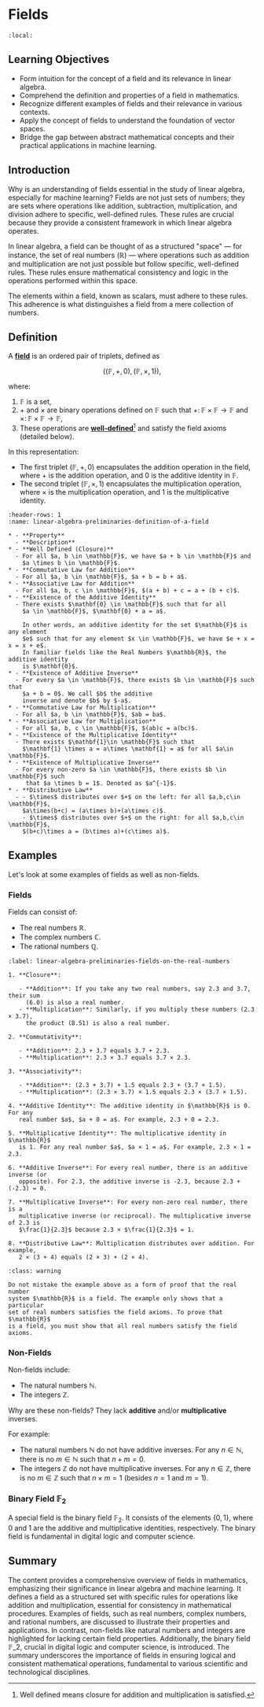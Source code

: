 # Fields

```{contents}
:local:
```

## Learning Objectives

- Form intuition for the concept of a field and its relevance in linear algebra.
- Comprehend the definition and properties of a field in mathematics.
- Recognize different examples of fields and their relevance in various
  contexts.
- Apply the concept of fields to understand the foundation of vector spaces.
- Bridge the gap between abstract mathematical concepts and their practical
  applications in machine learning.

## Introduction

Why is an understanding of fields essential in the study of linear algebra,
especially for machine learning? Fields are not just sets of numbers; they are
sets where operations like addition, subtraction, multiplication, and division
adhere to specific, well-defined rules. These rules are crucial because they
provide a consistent framework in which linear algebra operates.

In linear algebra, a field can be thought of as a structured "space" — for
instance, the set of real numbers ($\mathbb{R}$) — where operations such as
addition and multiplication are not just possible but follow specific,
well-defined rules. These rules ensure mathematical consistency and logic in the
operations performed within this space.

The elements within a field, known as scalars, must adhere to these rules. This
adherence is what distinguishes a field from a mere collection of numbers.

## Definition

A **[field](<https://en.wikipedia.org/wiki/Field_(mathematics)>)** is an ordered
pair of triplets, defined as

$$
( (\mathbb{F}, +, 0), (\mathbb{F}, \times, 1) ),
$$

where:

1. $\mathbb{F}$ is a set,
2. $+$ and $\times$ are binary operations defined on $\mathbb{F}$ such that
   $+\colon \mathbb{F}\times \mathbb{F} \to \mathbb{F}$ and
   $\times\colon \mathbb{F} \times \mathbb{F}\to \mathbb{F}$,
3. These operations are
   [**well-defined**](<https://en.wikipedia.org/wiki/Closure_(mathematics)>)[^well-defined]
   and satisfy the field axioms (detailed below).

In this representation:

- The first triplet $(\mathbb{F}, +, 0)$ encapsulates the addition operation in
  the field, where $+$ is the addition operation, and $0$ is the additive
  identity in $\mathbb{F}$.
- The second triplet $(\mathbb{F}, \times, 1)$ encapsulates the multiplication
  operation, where $\times$ is the multiplication operation, and $1$ is the
  multiplicative identity.

```{list-table} Definition of a Field
:header-rows: 1
:name: linear-algebra-preliminaries-definition-of-a-field

* - **Property**
  - **Description**
* - **Well Defined (Closure)**
  - For all $a, b \in \mathbb{F}$, we have $a + b \in \mathbb{F}$ and
    $a \times b \in \mathbb{F}$.
* - **Commutative Law for Addition**
  - For all $a, b \in \mathbb{F}$, $a + b = b + a$.
* - **Associative Law for Addition**
  - For all $a, b, c \in \mathbb{F}$, $(a + b) + c = a + (b + c)$.
* - **Existence of the Additive Identity**
  - There exists $\mathbf{0} \in \mathbb{F}$ such that for all
    $a \in \mathbb{F}$, $\mathbf{0} + a = a$.

    In other words, an additive identity for the set $\mathbb{F}$ is any element
    $e$ such that for any element $x \in \mathbb{F}$, we have $e + x = x = x + e$.
    In familiar fields like the Real Numbers $\mathbb{R}$, the additive identity
    is $\mathbf{0}$.
* - **Existence of Additive Inverse**
  - For every $a \in \mathbb{F}$, there exists $b \in \mathbb{F}$ such that
    $a + b = 0$. We call $b$ the additive
    inverse and denote $b$ by $-a$.
* - **Commutative Law for Multiplication**
  - For all $a, b \in \mathbb{F}$, $ab = ba$.
* - **Associative Law for Multiplication**
  - For all $a, b, c \in \mathbb{F}$, $(ab)c = a(bc)$.
* - **Existence of the Multiplicative Identity**
  - There exists $\mathbf{1}\in \mathbb{F}$ such that
    $\mathbf{1} \times a = a\times \mathbf{1} = a$ for all $a\in \mathbb{F}$.
* - **Existence of Multiplicative Inverse**
  - For every non-zero $a \in \mathbb{F}$, there exists $b \in \mathbb{F}$ such
     that $a \times b = 1$. Denoted as $a^{-1}$.
* - **Distributive Law**
  - - $\times$ distributes over $+$ on the left: for all $a,b,c\in \mathbb{F}$,
    $a\times(b+c) = (a\times b)+(a\times c)$.
    - $\times$ distributes over $+$ on the right: for all $a,b,c\in \mathbb{F}$,
    $(b+c)\times a = (b\times a)+(c\times a)$.
```

## Examples

Let's look at some examples of fields as well as non-fields.

### Fields

Fields can consist of:

- The real numbers $\mathbb{R}$.
- The complex numbers $\mathbb{C}$.
- The rational numbers $\mathbb{Q}$.

```{prf:example} Fields on the Real Numbers
:label: linear-algebra-preliminaries-fields-on-the-real-numbers

1. **Closure**:

   - **Addition**: If you take any two real numbers, say 2.3 and 3.7, their sum
     (6.0) is also a real number.
   - **Multiplication**: Similarly, if you multiply these numbers (2.3 × 3.7),
     the product (8.51) is also a real number.

2. **Commutativity**:

   - **Addition**: 2.3 + 3.7 equals 3.7 + 2.3.
   - **Multiplication**: 2.3 × 3.7 equals 3.7 × 2.3.

3. **Associativity**:

   - **Addition**: (2.3 + 3.7) + 1.5 equals 2.3 + (3.7 + 1.5).
   - **Multiplication**: (2.3 × 3.7) × 1.5 equals 2.3 × (3.7 × 1.5).

4. **Additive Identity**: The additive identity in $\mathbb{R}$ is 0. For any
   real number $a$, $a + 0 = a$. For example, 2.3 + 0 = 2.3.

5. **Multiplicative Identity**: The multiplicative identity in $\mathbb{R}$
   is 1. For any real number $a$, $a × 1 = a$. For example, 2.3 × 1 = 2.3.

6. **Additive Inverse**: For every real number, there is an additive inverse (or
   opposite). For 2.3, the additive inverse is -2.3, because 2.3 + (-2.3) = 0.

7. **Multiplicative Inverse**: For every non-zero real number, there is a
   multiplicative inverse (or reciprocal). The multiplicative inverse of 2.3 is
   $\frac{1}{2.3}$ because 2.3 × $\frac{1}{2.3}$ = 1.

8. **Distributive Law**: Multiplication distributes over addition. For example,
   2 × (3 + 4) equals (2 × 3) + (2 × 4).
```

```{admonition} Example is not a Proof
:class: warning

Do not mistake the example above as a form of proof that the real number
system $\mathbb{R}$ is a field. The example only shows that a particular
set of real numbers satisfies the field axioms. To prove that $\mathbb{R}$
is a field, you must show that all real numbers satisfy the field axioms.
```

### Non-Fields

Non-fields include:

- The natural numbers $\mathbb{N}$.
- The integers $\mathbb{Z}$.

Why are these non-fields? They lack **additive** and/or **multiplicative**
inverses.

For example:

- The natural numbers $\mathbb{N}$ do not have additive inverses. For any
  $n \in \mathbb{N}$, there is no $m \in \mathbb{N}$ such that $n + m = 0$.
- The integers $\mathbb{Z}$ do not have multiplicative inverses. For any
  $n \in \mathbb{Z}$, there is no $m \in \mathbb{Z}$ such that $n \times m = 1$
  (besides $n = 1$ and $m = 1$).

### Binary Field $\mathbb{F}_2$

A special field is the binary field $\mathbb{F}_2$. It consists of the elements
$\{0, 1\}$, where $0$ and $1$ are the additive and multiplicative identities,
respectively. The binary field is fundamental in digital logic and computer
science.

## Summary

The content provides a comprehensive overview of fields in mathematics,
emphasizing their significance in linear algebra and machine learning. It
defines a field as a structured set with specific rules for operations like
addition and multiplication, essential for consistency in mathematical
procedures. Examples of fields, such as real numbers, complex numbers, and
rational numbers, are discussed to illustrate their properties and applications.
In contrast, non-fields like natural numbers and integers are highlighted for
lacking certain field properties. Additionally, the binary field
$\mathbb{F}\_2$, crucial in digital logic and computer science, is introduced.
The summary underscores the importance of fields in ensuring logical and
consistent mathematical operations, fundamental to various scientific and
technological disciplines.

[^well-defined]:
    Well defined means closure for addition and multiplication is satisfied.
